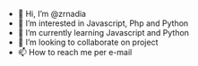 - 👋 Hi, I’m @zrnadia
- 👀 I’m interested in Javascript, Php and Python
- 🌱 I’m currently learning Javascript and Python
- 💞️ I’m looking to collaborate on project
- 📫 How to reach me per e-mail

<!---
zrnadia/zrnadia is a ✨ special ✨ repository because its `README.md` (this file) appears on your GitHub profile.
You can click the Preview link to take a look at your changes.
--->
